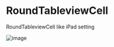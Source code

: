 # RoundTableviewCell
RoundTableviewCell like iPad setting


 ![image](https://raw.githubusercontent.com/mrchenhao/RoundTableviewCell/master/ScreenShot/screenshot.png)

